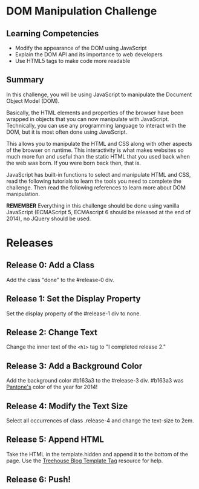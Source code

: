 # DOM Manipulation Challenge

## Learning Competencies
- Modify the appearance of the DOM using JavaScript
- Explain the DOM API and its importance to web developers
- Use HTML5 tags to make code more readable

## Summary

In this challenge, you will be using JavaScript to manipulate the Document Object Model (DOM). 

Basically, the HTML elements and properties of the browser have been wrapped in objects that you can now manipulate with JavaScript. Technically, you can use any programming language to interact with the DOM, but it is most often done using JavaScript.

This allows you to manipulate the HTML and CSS along with other aspects of the browser on runtime. This interactivity is what makes websites so much more fun and useful than the static HTML that you used back when the web was born. If you were born back then, that is.

JavaScript has built-in functions to select and manipulate HTML and CSS, read the following tutorials to learn the tools you need to complete the challenge. Then read the following references to learn more about DOM manipulation.

**REMEMBER** Everything in this challenge should be done using vanilla JavaScript (ECMAScript 5, ECMAscript 6 should be released at the end of 2014), no JQuery should be used.

# Releases

## Release 0: Add a Class

Add the class "done" to the #release-0 div.

## Release 1: Set the Display Property

Set the display property of the #release-1 div to none.

## Release 2: Change Text

Change the inner text of the `<h1>` tag to "I completed release 2."

## Release 3: Add a Background Color

Add the background color #b163a3 to the #release-3 div. #b163a3 was [Pantone's](http://www.pantone.com/) color of the year for 2014!

## Release 4: Modify the Text Size

Select all occurrences of class .release-4 and change the text-size to 2em.

## Release 5: Append HTML

Take the HTML in the template.hidden and append it to the bottom of the page. Use the [Treehouse Blog Template Tag](http://blog.teamtreehouse.com/creating-reusable-markup-with-the-html-template-element) resource for help.

## Release 6: Push!
